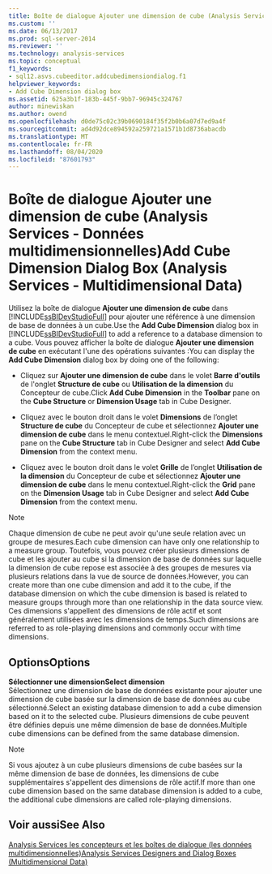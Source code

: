 ```yaml
---
title: Boîte de dialogue Ajouter une dimension de cube (Analysis Services-données multidimensionnelles) | Microsoft Docs
ms.custom: ''
ms.date: 06/13/2017
ms.prod: sql-server-2014
ms.reviewer: ''
ms.technology: analysis-services
ms.topic: conceptual
f1_keywords:
- sql12.asvs.cubeeditor.addcubedimensiondialog.f1
helpviewer_keywords:
- Add Cube Dimension dialog box
ms.assetid: 625a3b1f-183b-445f-9bb7-96945c324767
author: minewiskan
ms.author: owend
ms.openlocfilehash: d0de75c02c39b0690184f35f2b0b6a07d7ed9a4f
ms.sourcegitcommit: ad4d92dce894592a259721a1571b1d8736abacdb
ms.translationtype: MT
ms.contentlocale: fr-FR
ms.lasthandoff: 08/04/2020
ms.locfileid: "87601793"
---
```

# <a name="add-cube-dimension-dialog-box-analysis-services---multidimensional-data"></a><span data-ttu-id="68186-102">Boîte de dialogue Ajouter une dimension de cube (Analysis Services - Données multidimensionnelles)</span><span class="sxs-lookup"><span data-stu-id="68186-102">Add Cube Dimension Dialog Box (Analysis Services - Multidimensional Data)</span></span>
  <span data-ttu-id="68186-103">Utilisez la boîte de dialogue **Ajouter une dimension de cube** dans [!INCLUDE[ssBIDevStudioFull](../includes/ssbidevstudiofull-md.md)] pour ajouter une référence à une dimension de base de données à un cube.</span><span class="sxs-lookup"><span data-stu-id="68186-103">Use the **Add Cube Dimension** dialog box in [!INCLUDE[ssBIDevStudioFull](../includes/ssbidevstudiofull-md.md)] to add a reference to a database dimension to a cube.</span></span> <span data-ttu-id="68186-104">Vous pouvez afficher la boîte de dialogue **Ajouter une dimension de cube** en exécutant l'une des opérations suivantes :</span><span class="sxs-lookup"><span data-stu-id="68186-104">You can display the **Add Cube Dimension** dialog box by doing one of the following:</span></span>  
  
-   <span data-ttu-id="68186-105">Cliquez sur **Ajouter une dimension de cube** dans le volet **Barre d'outils** de l'onglet **Structure de cube** ou **Utilisation de la dimension** du Concepteur de cube.</span><span class="sxs-lookup"><span data-stu-id="68186-105">Click **Add Cube Dimension** in the **Toolbar** pane on the **Cube Structure** or **Dimension Usage** tab in Cube Designer.</span></span>  
  
-   <span data-ttu-id="68186-106">Cliquez avec le bouton droit dans le volet **Dimensions** de l’onglet **Structure de cube** du Concepteur de cube et sélectionnez **Ajouter une dimension de cube** dans le menu contextuel.</span><span class="sxs-lookup"><span data-stu-id="68186-106">Right-click the **Dimensions** pane on the **Cube Structure** tab in Cube Designer and select **Add Cube Dimension** from the context menu.</span></span>  
  
-   <span data-ttu-id="68186-107">Cliquez avec le bouton droit dans le volet **Grille** de l’onglet **Utilisation de la dimension** du Concepteur de cube et sélectionnez **Ajouter une dimension de cube** dans le menu contextuel.</span><span class="sxs-lookup"><span data-stu-id="68186-107">Right-click the **Grid** pane on the **Dimension Usage** tab in Cube Designer and select **Add Cube Dimension** from the context menu.</span></span>  
  
> [!NOTE]  
>  <span data-ttu-id="68186-108">Chaque dimension de cube ne peut avoir qu'une seule relation avec un groupe de mesures.</span><span class="sxs-lookup"><span data-stu-id="68186-108">Each cube dimension can have only one relationship to a measure group.</span></span> <span data-ttu-id="68186-109">Toutefois, vous pouvez créer plusieurs dimensions de cube et les ajouter au cube si la dimension de base de données sur laquelle la dimension de cube repose est associée à des groupes de mesures via plusieurs relations dans la vue de source de données.</span><span class="sxs-lookup"><span data-stu-id="68186-109">However, you can create more than one cube dimension and add it to the cube, if the database dimension on which the cube dimension is based is related to measure groups through more than one relationship in the data source view.</span></span> <span data-ttu-id="68186-110">Ces dimensions s'appellent des dimensions de rôle actif et sont généralement utilisées avec les dimensions de temps.</span><span class="sxs-lookup"><span data-stu-id="68186-110">Such dimensions are referred to as role-playing dimensions and commonly occur with time dimensions.</span></span>  
  
## <a name="options"></a><span data-ttu-id="68186-111">Options</span><span class="sxs-lookup"><span data-stu-id="68186-111">Options</span></span>  
 <span data-ttu-id="68186-112">**Sélectionner une dimension**</span><span class="sxs-lookup"><span data-stu-id="68186-112">**Select dimension**</span></span>  
 <span data-ttu-id="68186-113">Sélectionnez une dimension de base de données existante pour ajouter une dimension de cube basée sur la dimension de base de données au cube sélectionné.</span><span class="sxs-lookup"><span data-stu-id="68186-113">Select an existing database dimension to add a cube dimension based on it to the selected cube.</span></span> <span data-ttu-id="68186-114">Plusieurs dimensions de cube peuvent être définies depuis une même dimension de base de données.</span><span class="sxs-lookup"><span data-stu-id="68186-114">Multiple cube dimensions can be defined from the same database dimension.</span></span>  
  
> [!NOTE]  
>  <span data-ttu-id="68186-115">Si vous ajoutez à un cube plusieurs dimensions de cube basées sur la même dimension de base de données, les dimensions de cube supplémentaires s'appellent des dimensions de rôle actif.</span><span class="sxs-lookup"><span data-stu-id="68186-115">If more than one cube dimension based on the same database dimension is added to a cube, the additional cube dimensions are called role-playing dimensions.</span></span>  
  
## <a name="see-also"></a><span data-ttu-id="68186-116">Voir aussi</span><span class="sxs-lookup"><span data-stu-id="68186-116">See Also</span></span>  
 [<span data-ttu-id="68186-117">Analysis Services les concepteurs et les boîtes de dialogue &#40;les données multidimensionnelles&#41;</span><span class="sxs-lookup"><span data-stu-id="68186-117">Analysis Services Designers and Dialog Boxes &#40;Multidimensional Data&#41;</span></span>](analysis-services-designers-and-dialog-boxes-multidimensional-data.md)  
  
  
